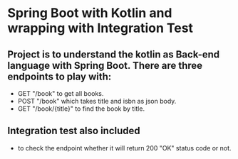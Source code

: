 # Spring Boot with Kotlin and wrapping with Integration Test
## Project is to understand the kotlin as Back-end language with Spring Boot. There are three endpoints to play with:
- GET "/book" to get all books.
- POST "/book" which takes title and isbn as json body.
- GET "/book/{title}" to find the book by title.

## Integration test also included
- to check the endpoint whether it will return 200 "OK" status code or not.

